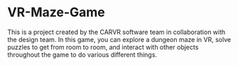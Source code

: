 # VR-Maze-Game
This is a project created by the CARVR software team in collaboration with the design team. In this game, you can explore a dungeon maze in VR, solve puzzles to get from room to room, and interact with other objects throughout the game to do various different things.
